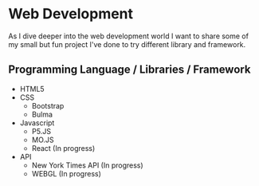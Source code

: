 # Web Development

As I dive deeper into the web development world I want to share some of my small but fun project I've done to try different library and framework.

## Programming Language / Libraries / Framework

* HTML5
* CSS
  * Bootstrap
  * Bulma
* Javascript
  * P5.JS
  * MO.JS
  * React (In progress)
* API
  * New York Times API (In progress)
  * WEBGL (In progress)
